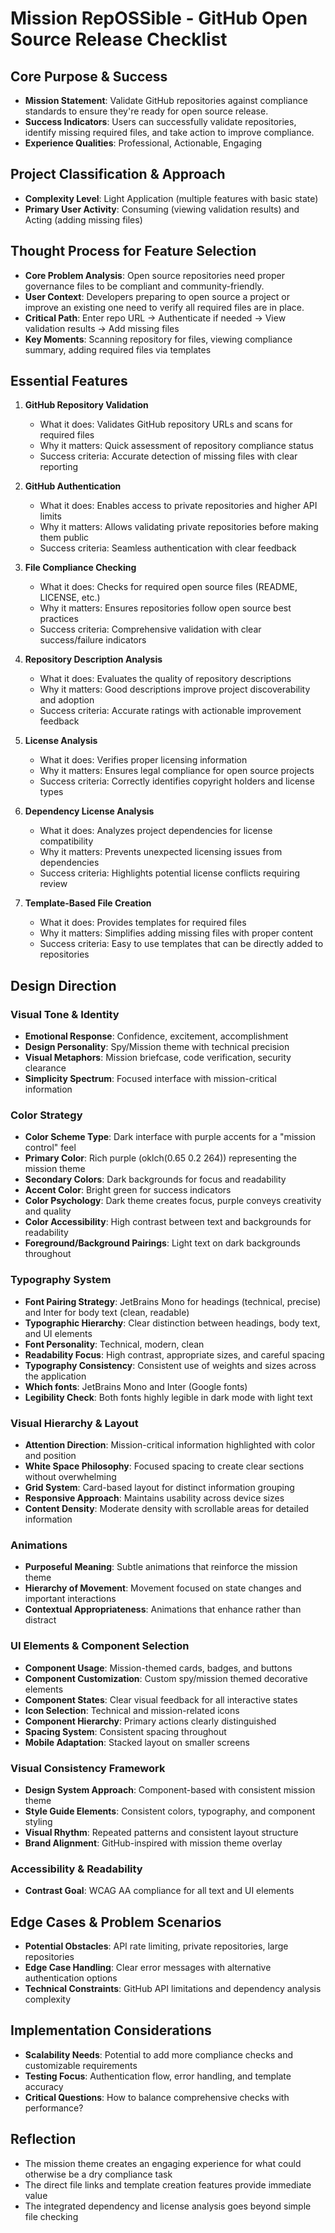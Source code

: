 # Mission RepOSSible - GitHub Open Source Release Checklist

## Core Purpose & Success
- **Mission Statement**: Validate GitHub repositories against compliance standards to ensure they're ready for open source release.
- **Success Indicators**: Users can successfully validate repositories, identify missing required files, and take action to improve compliance.
- **Experience Qualities**: Professional, Actionable, Engaging

## Project Classification & Approach
- **Complexity Level**: Light Application (multiple features with basic state)
- **Primary User Activity**: Consuming (viewing validation results) and Acting (adding missing files)

## Thought Process for Feature Selection
- **Core Problem Analysis**: Open source repositories need proper governance files to be compliant and community-friendly.
- **User Context**: Developers preparing to open source a project or improve an existing one need to verify all required files are in place.
- **Critical Path**: Enter repo URL → Authenticate if needed → View validation results → Add missing files
- **Key Moments**: Scanning repository for files, viewing compliance summary, adding required files via templates

## Essential Features
1. **GitHub Repository Validation**
   - What it does: Validates GitHub repository URLs and scans for required files
   - Why it matters: Quick assessment of repository compliance status
   - Success criteria: Accurate detection of missing files with clear reporting

2. **GitHub Authentication**
   - What it does: Enables access to private repositories and higher API limits
   - Why it matters: Allows validating private repositories before making them public
   - Success criteria: Seamless authentication with clear feedback

3. **File Compliance Checking**
   - What it does: Checks for required open source files (README, LICENSE, etc.)
   - Why it matters: Ensures repositories follow open source best practices
   - Success criteria: Comprehensive validation with clear success/failure indicators

4. **Repository Description Analysis**
   - What it does: Evaluates the quality of repository descriptions
   - Why it matters: Good descriptions improve project discoverability and adoption
   - Success criteria: Accurate ratings with actionable improvement feedback

5. **License Analysis**
   - What it does: Verifies proper licensing information
   - Why it matters: Ensures legal compliance for open source projects
   - Success criteria: Correctly identifies copyright holders and license types

6. **Dependency License Analysis**
   - What it does: Analyzes project dependencies for license compatibility
   - Why it matters: Prevents unexpected licensing issues from dependencies
   - Success criteria: Highlights potential license conflicts requiring review

7. **Template-Based File Creation**
   - What it does: Provides templates for required files
   - Why it matters: Simplifies adding missing files with proper content
   - Success criteria: Easy to use templates that can be directly added to repositories

## Design Direction

### Visual Tone & Identity
- **Emotional Response**: Confidence, excitement, accomplishment
- **Design Personality**: Spy/Mission theme with technical precision
- **Visual Metaphors**: Mission briefcase, code verification, security clearance
- **Simplicity Spectrum**: Focused interface with mission-critical information

### Color Strategy
- **Color Scheme Type**: Dark interface with purple accents for a "mission control" feel
- **Primary Color**: Rich purple (oklch(0.65 0.2 264)) representing the mission theme
- **Secondary Colors**: Dark backgrounds for focus and readability
- **Accent Color**: Bright green for success indicators
- **Color Psychology**: Dark theme creates focus, purple conveys creativity and quality
- **Color Accessibility**: High contrast between text and backgrounds for readability
- **Foreground/Background Pairings**: Light text on dark backgrounds throughout

### Typography System
- **Font Pairing Strategy**: JetBrains Mono for headings (technical, precise) and Inter for body text (clean, readable)
- **Typographic Hierarchy**: Clear distinction between headings, body text, and UI elements
- **Font Personality**: Technical, modern, clean
- **Readability Focus**: High contrast, appropriate sizes, and careful spacing
- **Typography Consistency**: Consistent use of weights and sizes across the application
- **Which fonts**: JetBrains Mono and Inter (Google fonts)
- **Legibility Check**: Both fonts highly legible in dark mode with light text

### Visual Hierarchy & Layout
- **Attention Direction**: Mission-critical information highlighted with color and position
- **White Space Philosophy**: Focused spacing to create clear sections without overwhelming
- **Grid System**: Card-based layout for distinct information grouping
- **Responsive Approach**: Maintains usability across device sizes
- **Content Density**: Moderate density with scrollable areas for detailed information

### Animations
- **Purposeful Meaning**: Subtle animations that reinforce the mission theme
- **Hierarchy of Movement**: Movement focused on state changes and important interactions
- **Contextual Appropriateness**: Animations that enhance rather than distract

### UI Elements & Component Selection
- **Component Usage**: Mission-themed cards, badges, and buttons
- **Component Customization**: Custom spy/mission themed decorative elements
- **Component States**: Clear visual feedback for all interactive states
- **Icon Selection**: Technical and mission-related icons
- **Component Hierarchy**: Primary actions clearly distinguished
- **Spacing System**: Consistent spacing throughout
- **Mobile Adaptation**: Stacked layout on smaller screens

### Visual Consistency Framework
- **Design System Approach**: Component-based with consistent mission theme
- **Style Guide Elements**: Consistent colors, typography, and component styling
- **Visual Rhythm**: Repeated patterns and consistent layout structure
- **Brand Alignment**: GitHub-inspired with mission theme overlay

### Accessibility & Readability
- **Contrast Goal**: WCAG AA compliance for all text and UI elements

## Edge Cases & Problem Scenarios
- **Potential Obstacles**: API rate limiting, private repositories, large repositories
- **Edge Case Handling**: Clear error messages with alternative authentication options
- **Technical Constraints**: GitHub API limitations and dependency analysis complexity

## Implementation Considerations
- **Scalability Needs**: Potential to add more compliance checks and customizable requirements
- **Testing Focus**: Authentication flow, error handling, and template accuracy
- **Critical Questions**: How to balance comprehensive checks with performance?

## Reflection
- The mission theme creates an engaging experience for what could otherwise be a dry compliance task
- The direct file links and template creation features provide immediate value
- The integrated dependency and license analysis goes beyond simple file checking